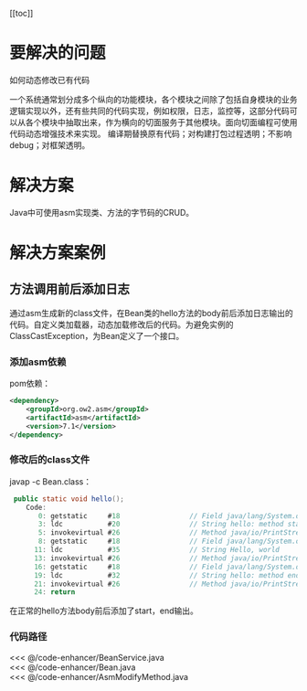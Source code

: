[[toc]]

# 要解决的问题

如何动态修改已有代码

一个系统通常划分成多个纵向的功能模块，各个模块之间除了包括自身模块的业务逻辑实现以外，还有些共同的代码实现，例如权限，日志，监控等，这部分代码可以从各个模块中抽取出来，作为横向的切面服务于其他模块。面向切面编程可使用代码动态增强技术来实现。
编译期替换原有代码；对构建打包过程透明；不影响debug；对框架透明。


# 解决方案
Java中可使用asm实现类、方法的字节码的CRUD。


# 解决方案案例

## 方法调用前后添加日志

通过asm生成新的class文件，在Bean类的hello方法的body前后添加日志输出的代码。自定义类加载器，动态加载修改后的代码。为避免实例的ClassCastException，为Bean定义了一个接口。

### 添加asm依赖

pom依赖： 

 ~~~xml
 <dependency>
     <groupId>org.ow2.asm</groupId>
     <artifactId>asm</artifactId>
     <version>7.1</version>
 </dependency>
 ~~~


### 修改后的class文件

javap -c Bean.class：

~~~java
 public static void hello();
    Code:
       0: getstatic     #18                 // Field java/lang/System.out:Ljava/io/PrintStream;
       3: ldc           #20                 // String hello: method start
       5: invokevirtual #26                 // Method java/io/PrintStream.println:(Ljava/lang/String;)V
       8: getstatic     #18                 // Field java/lang/System.out:Ljava/io/PrintStream;
      11: ldc           #35                 // String Hello, world
      13: invokevirtual #26                 // Method java/io/PrintStream.println:(Ljava/lang/String;)V
      16: getstatic     #18                 // Field java/lang/System.out:Ljava/io/PrintStream;
      19: ldc           #32                 // String hello: method end
      21: invokevirtual #26                 // Method java/io/PrintStream.println:(Ljava/lang/String;)V
      24: return
~~~
在正常的hello方法body前后添加了start，end输出。

### 代码路径
<<< @/code-enhancer/BeanService.java  
<<< @/code-enhancer/Bean.java   
<<< @/code-enhancer/AsmModifyMethod.java
